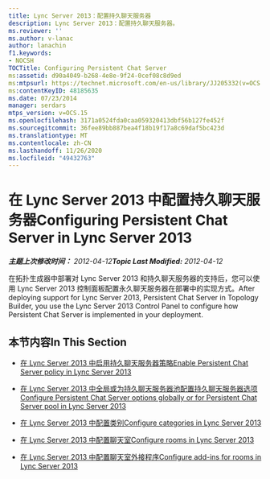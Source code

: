```yaml
---
title: Lync Server 2013：配置持久聊天服务器
description: Lync Server 2013：配置持久聊天服务器。
ms.reviewer: ''
ms.author: v-lanac
author: lanachin
f1.keywords:
- NOCSH
TOCTitle: Configuring Persistent Chat Server
ms:assetid: d90a4049-b268-4e8e-9f24-0cef08c8d9ed
ms:mtpsurl: https://technet.microsoft.com/en-us/library/JJ205332(v=OCS.15)
ms:contentKeyID: 48185635
ms.date: 07/23/2014
manager: serdars
mtps_version: v=OCS.15
ms.openlocfilehash: 3171a0524fda0caa059320413dbf56b127fe452f
ms.sourcegitcommit: 36fee89bb887bea4f18b19f17a8c69daf5bc423d
ms.translationtype: MT
ms.contentlocale: zh-CN
ms.lasthandoff: 11/26/2020
ms.locfileid: "49432763"
---
```

# <a name="configuring-persistent-chat-server-in-lync-server-2013"></a><span data-ttu-id="46215-103">在 Lync Server 2013 中配置持久聊天服务器</span><span class="sxs-lookup"><span data-stu-id="46215-103">Configuring Persistent Chat Server in Lync Server 2013</span></span>

<div data-xmlns="http://www.w3.org/1999/xhtml">

<div class="topic" data-xmlns="http://www.w3.org/1999/xhtml" data-msxsl="urn:schemas-microsoft-com:xslt" data-cs="https://msdn.microsoft.com/">

<div data-asp="https://msdn2.microsoft.com/asp">



</div>

<div id="mainSection">

<div id="mainBody"><span data-ttu-id="46215-104">

<span> </span></span><span class="sxs-lookup"><span data-stu-id="46215-104">

<span> </span></span></span>

<span data-ttu-id="46215-105">_**主题上次修改时间：** 2012-04-12_</span><span class="sxs-lookup"><span data-stu-id="46215-105">_**Topic Last Modified:** 2012-04-12_</span></span>

<span data-ttu-id="46215-106">在拓扑生成器中部署对 Lync Server 2013 和持久聊天服务器的支持后，您可以使用 Lync Server 2013 控制面板配置永久聊天服务器在部署中的实现方式。</span><span class="sxs-lookup"><span data-stu-id="46215-106">After deploying support for Lync Server 2013, Persistent Chat Server in Topology Builder, you use the Lync Server 2013 Control Panel to configure how Persistent Chat Server is implemented in your deployment.</span></span>

<div>

## <a name="in-this-section"></a><span data-ttu-id="46215-107">本节内容</span><span class="sxs-lookup"><span data-stu-id="46215-107">In This Section</span></span>

  - [<span data-ttu-id="46215-108">在 Lync Server 2013 中启用持久聊天服务器策略</span><span class="sxs-lookup"><span data-stu-id="46215-108">Enable Persistent Chat Server policy in Lync Server 2013</span></span>](lync-server-2013-enable-persistent-chat-server-policy.md)

  - [<span data-ttu-id="46215-109">在 Lync Server 2013 中全局或为持久聊天服务器池配置持久聊天服务器选项</span><span class="sxs-lookup"><span data-stu-id="46215-109">Configure Persistent Chat Server options globally or for Persistent Chat Server pool in Lync Server 2013</span></span>](lync-server-2013-configure-persistent-chat-server-options-globally-or-for-persistent-chat-server-pool.md)

  - [<span data-ttu-id="46215-110">在 Lync Server 2013 中配置类别</span><span class="sxs-lookup"><span data-stu-id="46215-110">Configure categories in Lync Server 2013</span></span>](lync-server-2013-configure-categories.md)

  - [<span data-ttu-id="46215-111">在 Lync Server 2013 中配置聊天室</span><span class="sxs-lookup"><span data-stu-id="46215-111">Configure rooms in Lync Server 2013</span></span>](lync-server-2013-configure-rooms.md)

  - [<span data-ttu-id="46215-112">在 Lync Server 2013 中配置聊天室外接程序</span><span class="sxs-lookup"><span data-stu-id="46215-112">Configure add-ins for rooms in Lync Server 2013</span></span>](lync-server-2013-configure-add-ins-for-rooms.md)

<span data-ttu-id="46215-113"></div>

</div>

<span> </span>

</div>

</div>

</span><span class="sxs-lookup"><span data-stu-id="46215-113"></div>

</div>

<span> </span>

</div>

</div>

</span></span></div>

